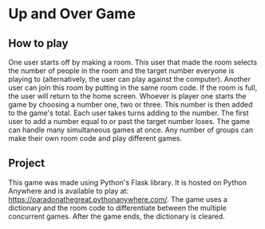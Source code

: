 # Up and Over Game

## How to play

One user starts off by making a room. This user that made the room selects the number of people in the room and the target number everyone is playing to (alternatively, the user can play against the computer). Another user can join this room by putting in the same room code. If the room is full, the user will return to the home screen. Whoever is player one starts the game by choosing a number one, two or three. This number is then added to the game's total. Each user takes turns adding to the number. The first user to add a number equal to or past the target number loses. The game can handle many simultaneous games at once. Any number of groups can make their own room code and play different games. 

## Project

This game was made using Python's Flask library. It is hosted on Python Anywhere and is available to play at: https://paradonathegreat.pythonanywhere.com/. The game uses a dictionary and the room code to differentiate between the multiple concurrent games. After the game ends, the dictionary is cleared. 

